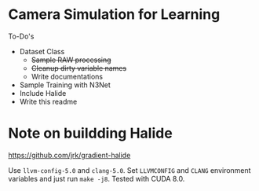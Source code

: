# Camera Simulation for Learning

To-Do's

* Dataset Class
  - ~~Sample RAW processing~~
  - ~~Cleanup dirty variable names~~
  - Write documentations
* Sample Training with N3Net
* Include Halide
* Write this readme

# Note on buildding Halide

https://github.com/jrk/gradient-halide

Use `llvm-config-5.0` and `clang-5.0`. Set `LLVMCONFIG` and `CLANG` environment variables and just run `make -j8`. Tested with CUDA 8.0.


